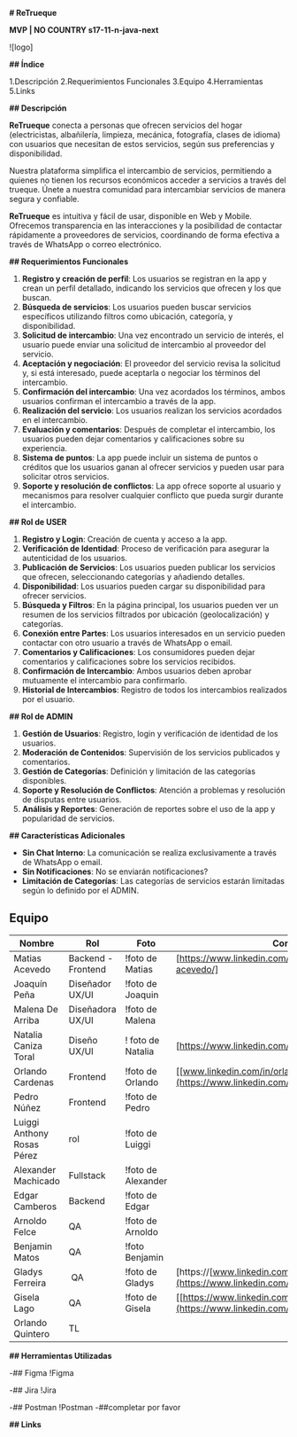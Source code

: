 **# ReTrueque**

**MVP | NO COUNTRY s17-11-n-java-next**

![logo]

**## Índice**

1.Descripción
2.Requerimientos Funcionales
3.Equipo
4.Herramientas
5.Links

**## Descripción**

**ReTrueque** conecta a personas que ofrecen servicios del hogar (electricistas, albañilería, limpieza, mecánica, fotografía, clases de idioma) con usuarios que necesitan de estos servicios, según sus preferencias y disponibilidad.

Nuestra plataforma simplifica el intercambio de servicios, permitiendo a quienes no tienen los recursos económicos acceder a servicios a través del trueque. Únete a nuestra comunidad para intercambiar servicios de manera segura y confiable.

**ReTrueque** es intuitiva y fácil de usar, disponible en Web y Mobile. Ofrecemos transparencia en las interacciones y la posibilidad de contactar rápidamente a proveedores de servicios, coordinando de forma efectiva a través de WhatsApp o correo electrónico.

**## Requerimientos Funcionales**

1. **Registro y creación de perfil**: Los usuarios se registran en la app y crean un perfil detallado, indicando los servicios que ofrecen y los que buscan.
2. **Búsqueda de servicios**: Los usuarios pueden buscar servicios específicos utilizando filtros como ubicación, categoría, y disponibilidad.
3. **Solicitud de intercambio**: Una vez encontrado un servicio de interés, el usuario puede enviar una solicitud de intercambio al proveedor del servicio.
4. **Aceptación y negociación**: El proveedor del servicio revisa la solicitud y, si está interesado, puede aceptarla o negociar los términos del intercambio.
5. **Confirmación del intercambio**: Una vez acordados los términos, ambos usuarios confirman el intercambio a través de la app.
6. **Realización del servicio**: Los usuarios realizan los servicios acordados en el intercambio.
7. **Evaluación y comentarios**: Después de completar el intercambio, los usuarios pueden dejar comentarios y calificaciones sobre su experiencia.
8. **Sistema de puntos**: La app puede incluir un sistema de puntos o créditos que los usuarios ganan al ofrecer servicios y pueden usar para solicitar otros servicios.
9. **Soporte y resolución de conflictos**: La app ofrece soporte al usuario y mecanismos para resolver cualquier conflicto que pueda surgir durante el intercambio.

**## Rol de USER**

1. **Registro y Login**: Creación de cuenta y acceso a la app.
2. **Verificación de Identidad**: Proceso de verificación para asegurar la autenticidad de los usuarios.
3. **Publicación de Servicios**: Los usuarios pueden publicar los servicios que ofrecen, seleccionando categorías y añadiendo detalles.
4. **Disponibilidad**: Los usuarios pueden cargar su disponibilidad para ofrecer servicios. 
5. **Búsqueda y Filtros**: En la página principal, los usuarios pueden ver un resumen de los servicios filtrados por  ubicación (geolocalización) y categorías.
6. **Conexión entre Partes**: Los usuarios interesados en un servicio pueden contactar con otro usuario a través de WhatsApp o email.
7. **Comentarios y Calificaciones**: Los consumidores pueden dejar comentarios y calificaciones sobre los servicios recibidos.
8. **Confirmación de Intercambio**: Ambos usuarios deben aprobar mutuamente el intercambio para confirmarlo.
9. **Historial de Intercambios**: Registro de todos los intercambios realizados por el usuario. 

**## Rol de ADMIN**

1. **Gestión de Usuarios**: Registro, login y verificación de identidad de los usuarios.
2. **Moderación de Contenidos**: Supervisión de los servicios publicados y comentarios.
3. **Gestión de Categorías**: Definición y limitación de las categorías disponibles.
4. **Soporte y Resolución de Conflictos**: Atención a problemas y resolución de disputas entre usuarios. 
5. **Análisis y Reportes**: Generación de reportes sobre el uso de la app y popularidad de servicios.

**## Características Adicionales**

- **Sin Chat Interno**: La comunicación se realiza exclusivamente a través de WhatsApp o email.
- **Sin Notificaciones**: No se enviarán notificaciones?
- **Limitación de Categorías**: Las categorías de servicios estarán limitadas según lo definido por el ADMIN.

## Equipo

| Nombre          | Rol                | Foto                    | Contacto         | 
| --------------- | ------------------ | ----------------------- | --------------- | 
| Matias Acevedo  | Backend - Frontend | !foto de Matias         | [https://www.linkedin.com/in/matias-nicolas-acevedo/] |
| Joaquín Peña    | Diseñador UX/UI    | !foto de Joaquin |
| Malena De Arriba| Diseñadora UX/UI   | !foto de Malena  |
| Natalia Caniza Toral | Diseño UX/UI               | ! foto de Natalia |  [https://www.linkedin.com/in/naticaniza/] |
| Orlando Cardenas | Frontend | !foto de Orlando | [[www.linkedin.com/in/orlandocardenasvillegas](https://www.linkedin.com/in/orlandocardenasvillegas)] |
| Pedro Núñez | Frontend | !foto de Pedro | |
| Luiggi Anthony Rosas Pérez | rol | !foto de Luiggi | |
| Alexander Machicado | Fullstack | !foto de Alexander | |
| Edgar Camberos | Backend | !foto de Edgar | | 
| Arnoldo Felce | QA | !foto de Arnoldo | |
| Benjamin Matos | QA | !foto Benjamin | |
| Gladys Ferreira | QA | !foto de Gladys | [https://[www.linkedin.com/in/gladys-ferreira](https://www.linkedin.com/in/gladys-ferreira)] |
| Gisela Lago | QA | !foto de Gisela |  [[https://www.linkedin.com/in/](https://www.linkedin.com/in/naticaniza/)giselalago/] |
| Orlando Quintero | TL | 

**## Herramientas Utilizadas**

-## Figma !Figma

-## Jira !Jira

-## Postman !Postman
-##completar por favor

**## Links**
